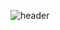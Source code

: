 ![header](https://capsule-render.vercel.app/api?type=waving&color=timeGradient&text=Welcome%20to%20Sinhye's%20GitHub%20👋&animation=twinkling&fontSize=35&fontAlignY=40&fontAlign=70&height=250)




